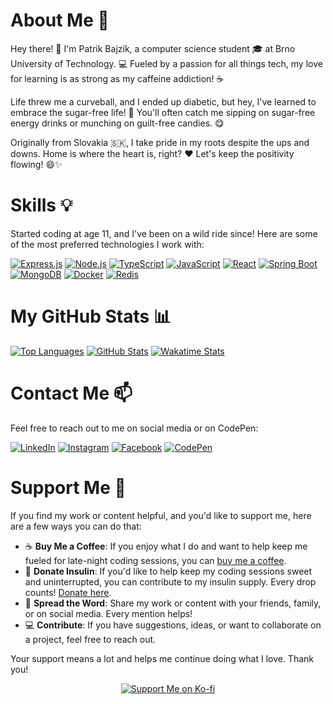 # About Me 🚀

Hey there! 👋 I'm Patrik Bajzík, a computer science student 🎓 at Brno University 
of Technology. 💻 Fueled by a passion for all things tech, my love for learning 
is as strong as my caffeine addiction! ☕️

Life threw me a curveball, and I ended up diabetic, but hey, I've learned to 
embrace the sugar-free life! 🍬 You'll often catch me sipping on sugar-free 
energy drinks or munching on guilt-free candies. 😋

Originally from Slovakia 🇸🇰, I take pride in my roots despite the ups and 
downs. Home is where the heart is, right? ❤️ Let's keep the positivity flowing! 😄✨

# Skills 💡

Started coding at age 11, and I've been on a wild ride since! 
Here are some of the most preferred technologies I work with:

[![Express.js](https://img.shields.io/badge/Express.js-000000?style=for-the-badge&logo=express&logoColor=white)](https://expressjs.com/)
[![Node.js](https://img.shields.io/badge/Node.js-339933?style=for-the-badge&logo=node.js&logoColor=white)](https://nodejs.org)
[![TypeScript](https://img.shields.io/badge/TypeScript-3178C6?style=for-the-badge&logo=typescript&logoColor=white)](https://www.typescriptlang.org/)
[![JavaScript](https://img.shields.io/badge/JavaScript-F7DF1E?style=for-the-badge&logo=javascript&logoColor=black)](https://developer.mozilla.org/en-US/docs/Web/JavaScript)
[![React](https://img.shields.io/badge/React-61DAFB?style=for-the-badge&logo=react&logoColor=black)](https://reactjs.org/)
[![Spring Boot](https://img.shields.io/badge/Spring_Boot-6DB33F?style=for-the-badge&logo=springboot&logoColor=white)](https://spring.io/projects/spring-boot)
[![MongoDB](https://img.shields.io/badge/MongoDB-47A248?style=for-the-badge&logo=mongodb&logoColor=white)](https://www.mongodb.com/)
[![Docker](https://img.shields.io/badge/Docker-2496ED?style=for-the-badge&logo=docker&logoColor=white)](https://www.docker.com/)
[![Redis](https://img.shields.io/badge/Redis-DC382D?style=for-the-badge&logo=redis&logoColor=white)](https://redis.io)

# My GitHub Stats 📊

[![Top Languages](https://github-readme-stats.vercel.app/api/top-langs/?username=Patri22k&theme=radical&layout=donut&size_weight=0.5&count_weight=0.5&langs_count=5&count_private=true)](https://github.com/anuraghazra/github-readme-stats)
[![GitHub Stats](https://github-readme-stats.vercel.app/api?username=Patri22k&theme=radical)](https://github.com/anuraghazra/github-readme-stats)
[![Wakatime Stats](https://github-readme-stats.vercel.app/api/wakatime?username=Patri22k&theme=radical&hide=other)](https://github.com/anuraghazra/github-readme-stats)

# Contact Me 📫

Feel free to reach out to me on social media or on CodePen:

[![LinkedIn](https://img.shields.io/badge/-LinkedIn-0077B5?style=for-the-badge&logo=linkedin&logoColor=white)](https://linkedin.com/in/patrik-bajzik)
[![Instagram](https://img.shields.io/badge/-Instagram-E4405F?style=for-the-badge&logo=instagram&logoColor=white)](https://www.instagram.com/patrik.bajzik/)
[![Facebook](https://img.shields.io/badge/-Facebook-1877F2?style=for-the-badge&logo=facebook&logoColor=white)](https://fb.com/pato.bajzik)
[![CodePen](https://img.shields.io/badge/-CodePen-000000?style=for-the-badge&logo=codepen&logoColor=white)](https://codepen.io/patri22k)
# Support Me 💸

If you find my work or content helpful, and you'd like to support me, here are a few ways you can do that:

- ☕ **Buy Me a Coffee**: If you enjoy what I do and want to help keep me fueled for late-night 
coding sessions, you can [buy me a coffee](https://ko-fi.com/patrik_bajzik).
- 💉 **Donate Insulin**: If you'd like to help keep my coding sessions sweet and uninterrupted, 
you can contribute to my insulin supply. Every drop counts! [Donate here](https://paypal.me/patrikbajzik?country.x=SK&locale.x=sk_SK).
- 📣 **Spread the Word**: Share my work or content with your friends, family, or on social media. 
Every mention helps!
- 💻 **Contribute**: If you have suggestions, ideas, or want to collaborate on a project, 
feel free to reach out.

Your support means a lot and helps me continue doing what I love. Thank you!

<p align="center">
  <a href="https://ko-fi.com/patrik_bajzik">
    <img 
      src="https://img.shields.io/badge/Buy%20me%20a%20coffee-%23FF5E99?style=for-the-badge&logo=kofi&logoColor=white"
      alt="Support Me on Ko-fi"
    /> 
  </a>
</p>
